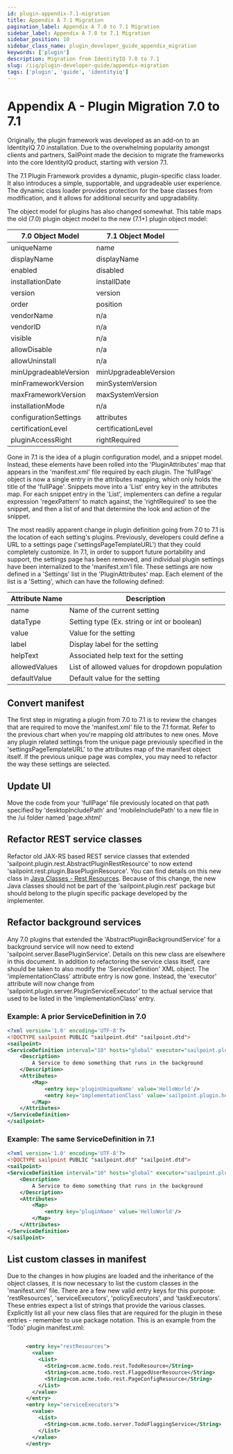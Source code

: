 ```yaml
---
id: plugin-appendix-7.1-migration
title: Appendix A 7.1 Migration
pagination_label: Appendix A 7.0 to 7.1 Migration
sidebar_label: Appendix A 7.0 to 7.1 Migration
sidebar_position: 10
sidebar_class_name: plugin_developer_guide_appendix_migration
keywords: ['plugin']
description: Migration from IdentityIQ 7.0 to 7.1
slug: /iiq/plugin-developer-guide/appendix-migration
tags: ['plugin', 'guide', 'identityiq']
---
```


# Appendix A - Plugin Migration 7.0 to 7.1

Originally, the plugin framework was developed as an add-on to an IdentityIQ 7.0 installation. Due to the overwhelming popularity amongst clients and partners, SailPoint made the decision to migrate the frameworks into the core IdentityIQ product, starting with version 7.1.

The 7.1 Plugin Framework provides a dynamic, plugin-specific class loader. It also introduces a simple, supportable, and upgradeable user experience. The dynamic class loader provides protection for the base classes from modification, and it allows for additional security and upgradability.

The object model for plugins has also changed somewhat. This table maps the old (7.0) plugin object model to the new (7.1+) plugin object model:

| **7.0 Object Model**  | **7.1 Object Model**  |
| --------------------- | --------------------- |
| uniqueName            | name                  |
| displayName           | displayName           |
| enabled               | disabled              |
| installationDate      | installDate           |
| version               | version               |
| order                 | position              |
| vendorName            | n/a                   |
| vendorID              | n/a                   |
| visible               | n/a                   |
| allowDisable          | n/a                   |
| allowUninstall        | n/a                   |
| minUpgradeableVersion | minUpgradeableVersion |
| minFrameworkVersion   | minSystemVersion      |
| maxFrameworkVersion   | maxSystemVersion      |
| installationMode      | n/a                   |
| configurationSettings | attributes            |
| certificationLevel    | certificationLevel    |
| pluginAccessRight     | rightRequired         |

Gone in 7.1 is the idea of a plugin configuration model, and a snippet model. Instead, these elements have been rolled into the 'PluginAttributes' map that appears in the 'manifest.xml' file required by each plugin. The 'fullPage' object is now a single entry in the attributes mapping, which only holds the title of the 'fullPage'. Snippets move into a 'List' entry key in the attributes map. For each snippet entry in the 'List', implementers can define a regular expression 'regexPattern' to match against, the 'rightRequired' to see the snippet, and then a list of <Scripts/> and <StyleSheets/> that determine the look and action of the snippet.

The most readily apparent change in plugin definition going from 7.0 to 7.1 is the location of each setting's plugins. Previously, developers could define a URL to a settings page ('settingsPageTemplateURL') that they could completely customize. In 7.1, in order to support future portability and support, the settings page has been removed, and individual plugin settings have been internalized to the 'manifest.xm'l file. These settings are now defined in a 'Settings' list in the 'PluginAttributes' map. Each element of the list is a 'Setting', which can have the following defined:

| Attribute Name | Description                                    |
| -------------- | ---------------------------------------------- |
| name           | Name of the current setting                    |
| dataType       | Setting type (Ex. string or int or boolean)    |
| value          | Value for the setting                          |
| label          | Display label for the setting                  |
| helpText       | Associated help text for the setting           |
| allowedValues  | List of allowed values for dropdown population |
| defaultValue   | Default value for the setting                  |

## Convert manifest

The first step in migrating a plugin from 7.0 to 7.1 is to review the changes that are required to move the 'manifest.xml' file to the 7.1 format. Refer to the previous chart when you're mapping old attributes to new ones. Move any plugin related settings from the unique page previously specified in the 'settingsPageTemplateURL' to the attributes map of the manifest object itself. If the previous unique page was complex, you may need to refactor the way these settings are selected.

## Update UI

Move the code from your 'fullPage' file previously located on that path specified by 'desktopIncludePath' and 'mobileIncludePath' to a new file in the /ui folder named 'page.xhtml'

## Refactor REST service classes

Refactor old JAX-RS based REST service classes that extended 'sailpoint.plugin.rest.AbstractPluginRestResource' to now extend 'sailpoint.rest.plugin.BasePluginResource'. You can find details on this new class in [Java Classes - Rest Resources](../chapter-7/index.md). Because of this change, the new Java classes should not be part of the 'sailpoint.plugin.rest' package but should belong to the plugin specific package developed by the implementer.

## Refactor background services

Any 7.0 plugins that extended the 'AbstractPluginBackgroundService' for a background service will now need to extend 'sailpoint.server.BasePluginService'. Details on this new class are elsewhere in this document. In addition to refactoring the service class itself, care should be taken to also modify the 'ServiceDefinition' XML object. The 'implementationClass' attribute entry is now gone. Instead, the 'executor' attribute will now change from 'sailpoint.plugin.server.PluginServiceExecutor' to the actual service that used to be listed in the 'implementationClass' entry.

### Example: A prior ServiceDefinition in 7.0

```xml
<?xml version='1.0' encoding='UTF-8'?>
<!DOCTYPE sailpoint PUBLIC "sailpoint.dtd" "sailpoint.dtd">
<sailpoint>
<ServiceDefinition interval="10" hosts="global" executor="sailpoint.plugin.server.PluginServiceExecutor" name="HelloService">
    <Description>
        A Service to demo something that runs in the background
    </Description>
    <Attributes>
        <Map>
            <entry key='pluginUniqueName' value='HelloWorld'/>
            <entry key='implementationClass' value='sailpoint.plugin.helloworld.server.HelloService'/>
        </Map>
    </Attributes>
</ServiceDefinition>
</sailpoint>
```

### Example: The same ServiceDefinition in 7.1

```xml
<?xml version='1.0' encoding='UTF-8'?>
<!DOCTYPE sailpoint PUBLIC "sailpoint.dtd" "sailpoint.dtd">
<sailpoint>
<ServiceDefinition interval="10" hosts="global" executor="sailpoint.plugin.helloworld.server.HelloService" name="HelloService">
    <Description>
        A Service to demo something that runs in the background
    </Description>
    <Attributes>
        <Map>
            <entry key='pluginName' value='HelloWorld'/>
        </Map>
    </Attributes>
</ServiceDefinition>
</sailpoint>
```

## List custom classes in manifest

Due to the changes in how plugins are loaded and the inheritance of the object classes, it is now necessary to list the custom classes in the 'manifest.xml' file. There are a few new valid entry keys for this purpose: 'restResources', 'serviceExecutors', 'policyExecutors', and 'taskExecutors'. These entries expect a list of strings that provide the various classes. Explicitly list all your new class files that are required for the plugin in these entries - remember to use package notation. This is an example from the 'Todo' plugin manifest.xml:

```xml

      <entry key="restResources">
        <value>
          <List>
            <String>com.acme.todo.rest.TodoResource</String>
            <String>com.acme.todo.rest.FlaggedUserResource</String>
            <String>com.acme.todo.rest.PageConfigResource</String>
          </List>
        </value>
      </entry>
      <entry key="serviceExecutors">
        <value>
          <List>
            <String>com.acme.todo.server.TodoFlaggingService</String>
          </List>
        </value>
      </entry>
```
